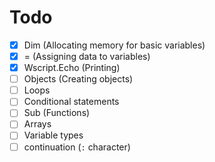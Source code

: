 # Todo
- [x] Dim (Allocating memory for basic variables)
- [x] = (Assigning data to variables)
- [x] Wscript.Echo (Printing)
- [ ] Objects (Creating objects)
- [ ] Loops
- [ ] Conditional statements
- [ ] Sub (Functions)
- [ ] Arrays
- [ ] Variable types
- [ ] continuation (`:` character)

